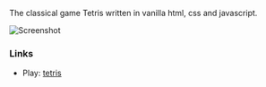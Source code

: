 The classical game Tetris written in vanilla html, css and javascript.


![Screenshot](./assets/images/game-end.png)

### Links

- Play: [tetris](https://kn-oz.github.io/tetris/)

